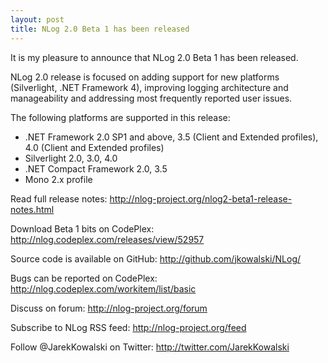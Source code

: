 ```yaml
---
layout: post
title: NLog 2.0 Beta 1 has been released
---
```


It is my pleasure to announce that NLog 2.0 Beta 1 has been released.

NLog 2.0 release is focused on adding support for new platforms (Silverlight, .NET Framework 4), improving logging architecture and manageability and addressing most frequently reported user issues.

The following platforms are supported in this release:

 * .NET Framework 2.0 SP1 and above, 3.5 (Client and Extended profiles), 4.0 (Client and Extended profiles)
 * Silverlight 2.0, 3.0, 4.0
 * .NET Compact Framework 2.0, 3.5
 * Mono 2.x profile

Read full release notes: 
<http://nlog-project.org/nlog2-beta1-release-notes.html>

Download Beta 1 bits on CodePlex: 
<http://nlog.codeplex.com/releases/view/52957>

Source code is available on GitHub: 
<http://github.com/jkowalski/NLog/>

Bugs can be reported on CodePlex: 
<http://nlog.codeplex.com/workitem/list/basic>

Discuss on forum: 
<http://nlog-project.org/forum>

Subscribe to NLog RSS feed: 
<http://nlog-project.org/feed>

Follow @JarekKowalski on Twitter: 
<http://twitter.com/JarekKowalski>